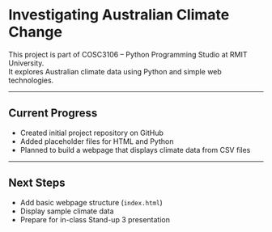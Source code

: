 # Investigating Australian Climate Change

This project is part of COSC3106 – Python Programming Studio at RMIT University.  
It explores Australian climate data using Python and simple web technologies.

---

## Current Progress
- Created initial project repository on GitHub  
- Added placeholder files for HTML and Python  
- Planned to build a webpage that displays climate data from CSV files  

---

## Next Steps
- Add basic webpage structure (`index.html`)  
- Display sample climate data  
- Prepare for in-class Stand-up 3 presentation  
